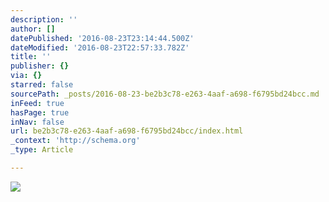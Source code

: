 ```yaml
---
description: ''
author: []
datePublished: '2016-08-23T23:14:44.500Z'
dateModified: '2016-08-23T22:57:33.782Z'
title: ''
publisher: {}
via: {}
starred: false
sourcePath: _posts/2016-08-23-be2b3c78-e263-4aaf-a698-f6795bd24bcc.md
inFeed: true
hasPage: true
inNav: false
url: be2b3c78-e263-4aaf-a698-f6795bd24bcc/index.html
_context: 'http://schema.org'
_type: Article

---
```

![](https://the-grid-user-content.s3-us-west-2.amazonaws.com/2627fcf2-4b24-4200-857b-5713435eca1f.jpg)